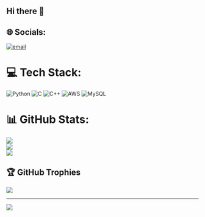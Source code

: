 ## Hi there 👋


## 🌐 Socials:
[![email](https://img.shields.io/badge/Email-D14836?logo=gmail&logoColor=white)](mailto:yashwanthkn.999@gmail.com) 

# 💻 Tech Stack:
![Python](https://img.shields.io/badge/python-3670A0?style=flat&logo=python&logoColor=ffdd54) ![C](https://img.shields.io/badge/c-%2300599C.svg?style=flat&logo=c&logoColor=white) ![C++](https://img.shields.io/badge/c++-%2300599C.svg?style=flat&logo=c%2B%2B&logoColor=white) ![AWS](https://img.shields.io/badge/AWS-%23FF9900.svg?style=flat&logo=amazon-aws&logoColor=white) ![MySQL](https://img.shields.io/badge/mysql-4479A1.svg?style=flat&logo=mysql&logoColor=white)
# 📊 GitHub Stats:
![](https://github-readme-stats.vercel.app/api?username=yashwanth159&theme=dark&hide_border=false&include_all_commits=false&count_private=false)<br/>
![](https://nirzak-streak-stats.vercel.app/?user=yashwanth159&theme=dark&hide_border=false)<br/>
![](https://github-readme-stats.vercel.app/api/top-langs/?username=yashwanth159&theme=dark&hide_border=false&include_all_commits=false&count_private=false&layout=compact)

## 🏆 GitHub Trophies
![](https://github-profile-trophy.vercel.app/?username=yashwanth159&theme=dark&no-frame=false&no-bg=false&margin-w=4)

---
[![](https://visitcount.itsvg.in/api?id=yashwanth159&icon=0&color=0)](https://visitcount.itsvg.in)

<!-- Proudly created with GPRM ( https://gprm.itsvg.in ) -->
